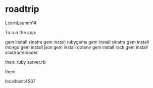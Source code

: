 roadtrip
========

LearnLaunch14

To run the app:

gem install sinatra
gem install rubygems
gem install sinatra
gem install mongo
gem install json
gem install dotenv
gem install rack
gem install sinatra/reloader

then:
ruby server.rb

then:

localhost:4567
